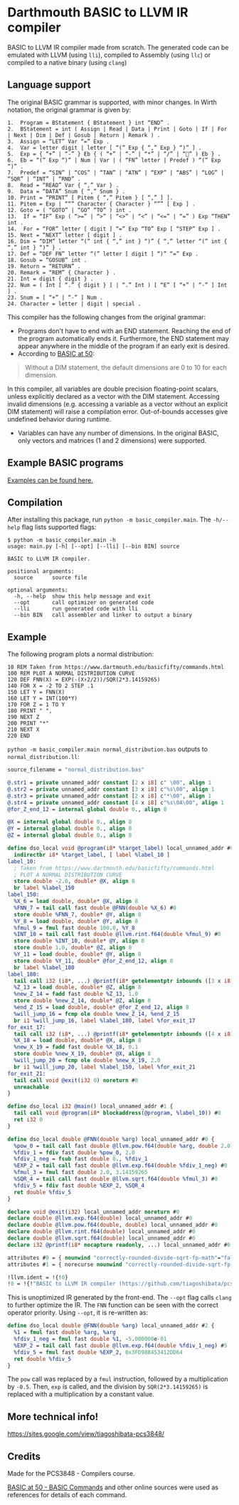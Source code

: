 # Darthmouth BASIC to LLVM IR compiler

BASIC to LLVM IR compiler made from scratch. The generated code can be emulated with LLVM (using `lli`), compiled to Assembly (using `llc`) or compiled to a native binary (using `clang`)

## Language support

The original BASIC grammar is supported, with minor changes. In Wirth notation, the original grammar is given by:

```
1.  Program = BStatement { BStatement } int “END” .
2.  BStatement = int ( Assign | Read | Data | Print | Goto | If | For | Next | Dim | Def | Gosub | Return | Remark ) .
3.  Assign = “LET” Var “=” Exp .
4.  Var = letter digit | letter [ “(” Exp { “,” Exp } “)” ] .
5.  Exp = { “+” | “-” } Eb { ( “+” | “-” | “*” | “/” | “” ) Eb } .
6.  Eb = “(” Exp “)” | Num | Var | ( “FN” letter | Predef ) “(” Exp “)” .
7.  Predef = “SIN” | “COS” | “TAN” | “ATN” | “EXP” | “ABS” | “LOG” | “SQR” | “INT” | “RND” .
8.  Read = “READ” Var { “,” Var } .
9.  Data = “DATA” Snum { “,” Snum } .
10. Print = “PRINT” [ Pitem { “,” Pitem } [ “,” ] ].
11. Pitem = Exp | ““” Character { Character } “”” [ Exp ] .
12. Goto = ( “GOTO” | “GO” “TO” ) int .
13.  If = “IF” Exp ( “>=” | “>” | “<>” | “<” | “<=” | “=” ) Exp “THEN” int .
14.  For = “FOR” letter [ digit ] “=” Exp “TO” Exp [ “STEP” Exp ] .
15. Next = “NEXT” letter [ digit ] .
16. Dim = “DIM” letter “(” int { “,” int } “)” { “,” letter “(” int { “,” int } “)” } .
17. Def = “DEF FN” letter “(” letter [ digit ] “)” “=” Exp .
18. Gosub = “GOSUB” int .
19. Return = “RETURN” .
20. Remark = “REM” { Character } .
21. Int = digit { digit } .
22. Num = ( Int [ “.” { digit } ] | “.” Int ) [ “E” [ “+” | “-” ] Int ] .
23. Snum = [ “+” | “-” ] Num .
24. Character = letter | digit | special .
```

This compiler has the following changes from the original grammar:

* Programs don't have to end with an END statement. Reaching the end of the program automatically ends it. Furthermore, the END statement may appear anywhere in the middle of the program if an early exit is desired.
* According to [BASIC at 50](https://www.dartmouth.edu/basicfifty/commands.html):

> Without a DIM statement, the default dimensions are 0 to 10 for each dimension.

In this compiler, all variables are double precision floating-point scalars, unless explicitly declared as a vector with the DIM statement. Accessing invalid dimensions (e.g. accessing a variable as a vector without an explicit DIM statement) will raise a compilation error. Out-of-bounds accesses give undefined behavior during runtime.
* Variables can have any number of dimensions. In the original BASIC, only vectors and matrices (1 and 2 dimensions) were supported.

## Example BASIC programs

[Examples can be found here.](sample-programs)

## Compilation

After installing this package, run `python -m basic_compiler.main`. The `-h/--help` flag lists supported flags:

```
$ python -m basic_compiler.main -h
usage: main.py [-h] [--opt] [--lli] [--bin BIN] source

BASIC to LLVM IR compiler.

positional arguments:
  source      source file

optional arguments:
  -h, --help  show this help message and exit
  --opt       call optimizer on generated code
  --lli       run generated code with lli
  --bin BIN   call assembler and linker to output a binary
```

## Example

The following program plots a normal distribution:

```basic
10 REM Taken from https://www.dartmouth.edu/basicfifty/commands.html
100 REM PLOT A NORMAL DISTRIBUTION CURVE
120 DEF FNN(X) = EXP(-(X↑2/2))/SQR(2*3.14159265)
140 FOR X = -2 TO 2 STEP .1
150 LET Y = FNN(X)
160 LET Y = INT(100*Y)
170 FOR Z = 1 TO Y
180 PRINT " ",
190 NEXT Z
200 PRINT "*"
210 NEXT X
220 END
```

`python -m basic_compiler.main normal_distribution.bas` outputs to `normal_distribution.ll`:

```llvm
source_filename = "normal_distribution.bas"

@.str1 = private unnamed_addr constant [2 x i8] c" \00", align 1
@.str2 = private unnamed_addr constant [3 x i8] c"%s\00", align 1
@.str3 = private unnamed_addr constant [2 x i8] c"*\00", align 1
@.str4 = private unnamed_addr constant [4 x i8] c"%s\0A\00", align 1
@for_Z_end_12 = internal global double 0., align 8

@X = internal global double 0., align 8
@Y = internal global double 0., align 8
@Z = internal global double 0., align 8

define dso_local void @program(i8* %target_label) local_unnamed_addr #0 {
  indirectbr i8* %target_label, [ label %label_10 ]
label_10:
  ; Taken from https://www.dartmouth.edu/basicfifty/commands.html
  ; PLOT A NORMAL DISTRIBUTION CURVE
  store double -2.0, double* @X, align 8
  br label %label_150
label_150:
  %X_6 = load double, double* @X, align 8
  %FNN_7 = tail call fast double @FNN(double %X_6) #0
  store double %FNN_7, double* @Y, align 8
  %Y_8 = load double, double* @Y, align 8
  %fmul_9 = fmul fast double 100.0, %Y_8
  %INT_10 = tail call fast double @llvm.rint.f64(double %fmul_9) #0
  store double %INT_10, double* @Y, align 8
  store double 1.0, double* @Z, align 8
  %Y_11 = load double, double* @Y, align 8
  store double %Y_11, double* @for_Z_end_12, align 8
  br label %label_180
label_180:
  tail call i32 (i8*, ...) @printf(i8* getelementptr inbounds ([3 x i8], [3 x i8]* @.str2, i32 0, i32 0), i8* getelementptr inbounds ([2 x i8], [2 x i8]* @.str1, i32 0, i32 0)) #0
  %Z_13 = load double, double* @Z, align 8
  %new_Z_14 = fadd fast double %Z_13, 1.0
  store double %new_Z_14, double* @Z, align 8
  %end_Z_15 = load double, double* @for_Z_end_12, align 8
  %will_jump_16 = fcmp ole double %new_Z_14, %end_Z_15
  br i1 %will_jump_16, label %label_180, label %for_exit_17
for_exit_17:
  tail call i32 (i8*, ...) @printf(i8* getelementptr inbounds ([4 x i8], [4 x i8]* @.str4, i32 0, i32 0), i8* getelementptr inbounds ([2 x i8], [2 x i8]* @.str3, i32 0, i32 0)) #0
  %X_18 = load double, double* @X, align 8
  %new_X_19 = fadd fast double %X_18, 0.1
  store double %new_X_19, double* @X, align 8
  %will_jump_20 = fcmp ole double %new_X_19, 2.0
  br i1 %will_jump_20, label %label_150, label %for_exit_21
for_exit_21:
  tail call void @exit(i32 0) noreturn #0
  unreachable
}

define dso_local i32 @main() local_unnamed_addr #1 {
  tail call void @program(i8* blockaddress(@program, %label_10)) #0
  ret i32 0
}

define dso_local double @FNN(double %arg) local_unnamed_addr #0 {
  %pow_0 = tail call fast double @llvm.pow.f64(double %arg, double 2.0) #0
  %fdiv_1 = fdiv fast double %pow_0, 2.0
  %fdiv_1_neg = fsub fast double 0., %fdiv_1
  %EXP_2 = tail call fast double @llvm.exp.f64(double %fdiv_1_neg) #0
  %fmul_3 = fmul fast double 2.0, 3.14159265
  %SQR_4 = tail call fast double @llvm.sqrt.f64(double %fmul_3) #0
  %fdiv_5 = fdiv fast double %EXP_2, %SQR_4
  ret double %fdiv_5
}

declare void @exit(i32) local_unnamed_addr noreturn #0
declare double @llvm.exp.f64(double) local_unnamed_addr #0
declare double @llvm.pow.f64(double, double) local_unnamed_addr #0
declare double @llvm.rint.f64(double) local_unnamed_addr #0
declare double @llvm.sqrt.f64(double) local_unnamed_addr #0
declare i32 @printf(i8* nocapture readonly, ...) local_unnamed_addr #0

attributes #0 = { nounwind "correctly-rounded-divide-sqrt-fp-math"="false" "disable-tail-calls"="false" "less-precise-fpmad"="false" "no-frame-pointer-elim"="false" "no-infs-fp-math"="true" "no-jump-tables"="false" "no-nans-fp-math"="true" "no-signed-zeros-fp-math"="true" "no-trapping-math"="true" "stack-protector-buffer-size"="8" "target-cpu"="x86-64" "target-features"="+fxsr,+mmx,+sse,+sse2,+x87" "unsafe-fp-math"="true" "use-soft-float"="false" }
attributes #1 = { norecurse nounwind "correctly-rounded-divide-sqrt-fp-math"="false" "disable-tail-calls"="false" "less-precise-fpmad"="false" "no-frame-pointer-elim"="false" "no-infs-fp-math"="true" "no-jump-tables"="false" "no-nans-fp-math"="true" "no-signed-zeros-fp-math"="true" "no-trapping-math"="true" "stack-protector-buffer-size"="8" "target-cpu"="x86-64" "target-features"="+fxsr,+mmx,+sse,+sse2,+x87" "unsafe-fp-math"="true" "use-soft-float"="false" }

!llvm.ident = !{!0}
!0 = !{!"BASIC to LLVM IR compiler (https://github.com/tiagoshibata/pcs3866-compilers)"}
```

This is unoptimized IR generated by the front-end. The `--opt` flag calls `clang` to further optimize the IR. The `FNN` function can be seen with the correct operator priority. Using `--opt`, it is re-written as:

```llvm
define dso_local double @FNN(double %arg) local_unnamed_addr #2 {
  %1 = fmul fast double %arg, %arg
  %fdiv_1_neg = fmul fast double %1, -5.000000e-01
  %EXP_2 = tail call fast double @llvm.exp.f64(double %fdiv_1_neg) #5
  %fdiv_5 = fmul fast double %EXP_2, 0x3FD988453412DD64
  ret double %fdiv_5
}
```

The `pow` call was replaced by a `fmul` instruction, followed by a multiplication by `-0.5`. Then, `exp` is called, and the division by `SQR(2*3.14159265)` is replaced with a multiplication by a constant value.

## More technical info!

https://sites.google.com/view/tiagoshibata-pcs3848/

## Credits

Made for the PCS3848 - Compilers course.

[BASIC at 50 - BASIC Commands](https://www.dartmouth.edu/basicfifty/commands.html) and other online sources were used as references for details of each command.
